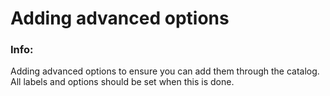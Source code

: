 # Adding advanced options


### Info:

Adding advanced options to ensure you can add them through the catalog.  All labels and options should be set when this is done.